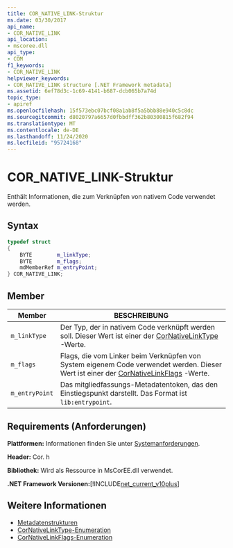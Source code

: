 ```yaml
---
title: COR_NATIVE_LINK-Struktur
ms.date: 03/30/2017
api_name:
- COR_NATIVE_LINK
api_location:
- mscoree.dll
api_type:
- COM
f1_keywords:
- COR_NATIVE_LINK
helpviewer_keywords:
- COR_NATIVE_LINK structure [.NET Framework metadata]
ms.assetid: 6ef78d3c-1c69-4141-b687-dcb065b7a74d
topic_type:
- apiref
ms.openlocfilehash: 15f573ebc07bcf08a1ab8f5a5bbb88e940c5c8dc
ms.sourcegitcommit: d8020797a6657d0fbbdff362b80300815f682f94
ms.translationtype: MT
ms.contentlocale: de-DE
ms.lasthandoff: 11/24/2020
ms.locfileid: "95724168"
---
```

# <a name="cor_native_link-structure"></a>COR_NATIVE_LINK-Struktur

Enthält Informationen, die zum Verknüpfen von nativem Code verwendet werden.  
  
## <a name="syntax"></a>Syntax  
  
```cpp  
typedef struct
{  
    BYTE        m_linkType;  
    BYTE        m_flags;  
    mdMemberRef m_entryPoint;  
} COR_NATIVE_LINK;  
```  
  
## <a name="members"></a>Member  
  
|Member|BESCHREIBUNG|  
|------------|-----------------|  
|`m_linkType`|Der Typ, der in nativem Code verknüpft werden soll. Dieser Wert ist einer der [CorNativeLinkType](cornativelinktype-enumeration.md) -Werte.|  
|`m_flags`|Flags, die vom Linker beim Verknüpfen von System eigenem Code verwendet werden. Dieser Wert ist einer der [CorNativeLinkFlags](cornativelinkflags-enumeration.md) -Werte.|  
|`m_entryPoint`|Das mitgliedfassungs-Metadatentoken, das den Einstiegspunkt darstellt. Das Format ist `lib:entrypoint`.|  
  
## <a name="requirements"></a>Requirements (Anforderungen)  

 **Plattformen:** Informationen finden Sie unter [Systemanforderungen](../../get-started/system-requirements.md).  
  
 **Header:** Cor. h  
  
 **Bibliothek:** Wird als Ressource in MsCorEE.dll verwendet.  
  
 **.NET Framework Versionen:**[!INCLUDE[net_current_v10plus](../../../../includes/net-current-v10plus-md.md)]  
  
## <a name="see-also"></a>Weitere Informationen

- [Metadatenstrukturen](metadata-structures.md)
- [CorNativeLinkType-Enumeration](cornativelinktype-enumeration.md)
- [CorNativeLinkFlags-Enumeration](cornativelinkflags-enumeration.md)
